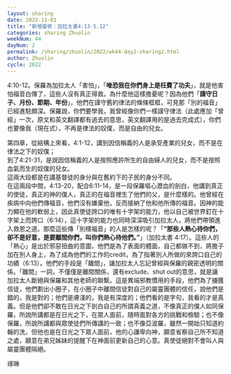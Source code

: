 ```yaml
---
layout: sharing
date: 2022-11-01
title: "新增靈修：加拉太書4:13-5.12"
categories: sharing Zhuolin
weekNum: 44
dayNum: 2
permalink: /sharing/zhuolin/2022/wk44-day2-sharing2.html
author: Zhuolin
cycle: 2022
---
```


4:10-12。保羅為加拉太人「害怕」，「**唯恐我在你們身上是枉費了功夫**」，就是他害怕福音白傳了，這些人沒有真正得救。為什麼他這樣擔憂呢？因為他們「**謹守日子、月份、節期、年份**」，他們在謹守舊約律法的條條框框，可見那「別的福音」已經進駐頗深。保羅說，你們要學我，我曾經像你們一樣謹守律法（此處應加「曾經」一次，原文和英文翻譯都有過去的意思，英文翻譯用的是過去完成式），你們也要像我（現在式），不再是律法的奴僕，而是自由的兒女。

第四章，從結構上來看，4:1-12，講到因信稱義的人是承受產業的兒女，而不是在律法之下的奴僕；  
到了4:21-31，是說因信稱義的人是按照應許所生的自由婦人的兒女，而不是按照血氣而生的奴僕的兒女。  
這兩大段都是在講基督徒的身分與在舊約下的子民的身分不同。  
在這兩段中間，4:13-20，配合6:11-14，是一段保羅嘔心瀝血的剖白，他講到真正的使徒，真正的神的僕人，真正的在福音裡生了他們的父，是什麼樣的。他曾經在疾病中向他們傳福音，他們沒有嫌棄他，反而接納了他和他所傳的福音。因神的能力顯在他的軟弱上，因此真使徒誇口的唯有十字架的能力，他以自己被世界釘在十字架上而誇口（6:14），這十字架的能力也同時深深吸引加拉太人，將他們帶領進入救恩之道。那麼這些傳「別樣福音」的人是怎樣的呢？「**“那些人熱心待你們，卻不是好意，是要離間你們，叫你們熱心待他們。”**」（加拉太書‬ ‭4‬:‭17‬）。這些人的「熱心」是出於邪惡扭曲的意圖，他們是為了表面的體面，自己都做不到，將擔子加在別人身上，為了成為他們的工作的credit，為了指著別人所做的來誇口自己的功績（6:13）。他們的手段是「離間」，讓加拉太人忘記曾經與保羅的親密透明的關係。「離間」一詞，不僅僅是離間關係，還有exclude、shut out的意思，就是讓加拉太人斷絕與保羅和其他老師的聯繫。這是異端邪教慣用的手段，他們為了擄獲信徒，他們劃出小圈子，在小圈子中離間信徒對自己的屬靈團體的信任，說他們是錯的，我是對的；他們是膚淺的，我是有深度的；他們看的是字句，我看的才是真義。但是他們卻不敢在日光之下剖白自己的所謂真義之道，不像真正的僕人如同保羅，所說所講都是在日光之下，在眾人面前，隨時面對各方的挑戰和檢驗；也不像保羅，所說所講都與眾使徒們所傳講的一致；也不像亞波羅，雖然一開始只知道約翰的洗，但他也是在日光之下眾人面前，他的心謙卑向神，願意省察自己所不知道之處，願意在弟兄姊妹的提醒下在神面前更新自己的心意。真使徒絕對不會叫人與屬靈團體隔絕。

琢琳
